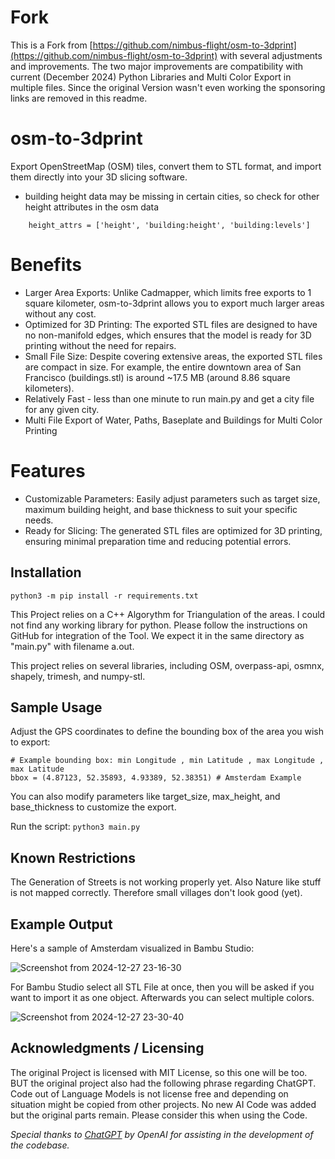 # Fork
This is a Fork from [https://github.com/nimbus-flight/osm-to-3dprint](https://github.com/nimbus-flight/osm-to-3dprint) with several adjustments and improvements.
The two major improvements are compatibility with current (December 2024) Python Libraries and Multi Color Export in multiple files.
Since the original Version wasn't even working the sponsoring links are removed in this readme.

# osm-to-3dprint
Export OpenStreetMap (OSM) tiles, convert them to STL format, and import them directly into your 3D slicing software.
- building height data may be missing in certain cities, so check for other height attributes in the osm data
```# Check for various height attributes
    height_attrs = ['height', 'building:height', 'building:levels']
```

# Benefits
- Larger Area Exports: Unlike Cadmapper, which limits free exports to 1 square kilometer, osm-to-3dprint allows you to export much larger areas without any cost.
- Optimized for 3D Printing: The exported STL files are designed to have no non-manifold edges, which ensures that the model is ready for 3D printing without the need for repairs.
- Small File Size: Despite covering extensive areas, the exported STL files are compact in size. For example, the entire downtown area of San Francisco (buildings.stl) is around ~17.5 MB (around 8.86 square kilometers).
- Relatively Fast - less than one minute to run main.py and get a city file for any given city.
- Multi File Export of Water, Paths, Baseplate and Buildings for Multi Color Printing

# Features
- Customizable Parameters: Easily adjust parameters such as target size, maximum building height, and base thickness to suit your specific needs.
- Ready for Slicing: The generated STL files are optimized for 3D printing, ensuring minimal preparation time and reducing potential errors.

## Installation
```python3 -m pip install -r requirements.txt```

This Project relies on a C++ Algorythm for Triangulation of the areas. I could not find any working library for python. 
Please follow the instructions on GitHub for integration of the Tool. We expect it in the same directory as "main.py" with filename a.out.

This project relies on several libraries, including OSM, overpass-api, osmnx, shapely, trimesh, and numpy-stl.

## Sample Usage
Adjust the GPS coordinates to define the bounding box of the area you wish to export:

```
# Example bounding box: min Longitude , min Latitude , max Longitude , max Latitude 
bbox = (4.87123, 52.35893, 4.93389, 52.38351) # Amsterdam Example
```

You can also modify parameters like target_size, max_height, and base_thickness to customize the export.

Run the script:
```python3 main.py```

## Known Restrictions
The Generation of Streets is not working properly yet. Also Nature like stuff is not mapped correctly. Therefore small villages don't look good (yet).

## Example Output
Here's a sample of Amsterdam visualized in Bambu Studio:

![Screenshot from 2024-12-27 23-16-30](https://github.com/user-attachments/assets/a9a5ded4-53f0-4c70-ae7f-d6aba429af53)

For Bambu Studio select all STL File at once, then you will be asked if you want to import it as one object. Afterwards you can select multiple colors.

![Screenshot from 2024-12-27 23-30-40](https://github.com/user-attachments/assets/e4eb4981-c2ce-4eba-a010-1145df96813a)



## Acknowledgments / Licensing
The original Project is licensed with MIT License, so this one will be too. BUT the original project also had the following phrase regarding ChatGPT. Code out of Language Models is not license free and depending on situation might be copied from other projects. No new AI Code was added but the original parts remain. Please consider this when using the Code.

*Special thanks to [ChatGPT](https://www.openai.com/chatgpt) by OpenAI for assisting in the development of the codebase.*



